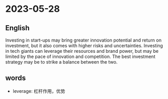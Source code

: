 # 2023-05-28

## English
Investing in start-ups may bring greater
innovation potential and return on
investment, but it also comes with higher
risks and uncertainties. Investing in tech
giants can leverage their resources and 
brand power, but may be limited by the
pace of innovation and competition. The
best investment strategy may be to strike a
balance between the two.

## words
* leverage: 杠杆作用，优势
